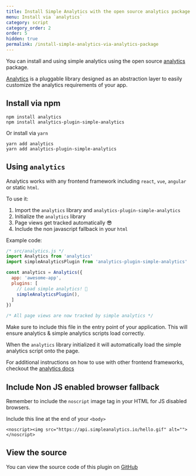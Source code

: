 ```yaml
---
title: Install Simple Analytics with the open source analytics package
menu: Install via `analytics`
category: script
category_order: 2
order: 5
hidden: true
permalink: /install-simple-analytics-via-analytics-package
---
```


You can install and using simple analytics using the open source [analytics](https://getanalytics.io) package.

[Analytics](https://www.npmjs.com/package/analytics) is a pluggable library designed as an abstraction layer to easily customize the analytics requirements of your app.

## Install via npm

```
npm install analytics
npm install analytics-plugin-simple-analytics
```

Or install via `yarn`

```
yarn add analytics
yarn add analytics-plugin-simple-analytics
```

## Using `analytics`

Analytics works with any frontend framework including `react`, `vue`, `angular` or static `html`. 

To use it: 

1. Import the `analytics` library and `analytics-plugin-simple-analytics`
2. Initialize the `analytics` library
3. Page views get tracked automatically 😎
4. Include the non javascript fallback in your `html`

Example code:

```js
/* src/analytics.js */
import Analytics from 'analytics'
import simpleAnalyticsPlugin from 'analytics-plugin-simple-analytics'

const analytics = Analytics({
  app: 'awesome-app',
  plugins: [
    // Load simple analytics! 🎉
    simpleAnalyticsPlugin(),
  ]
})

/* All page views are now tracked by simple analytics */
```

Make sure to include this file in the entry point of your application. This will ensure analytics & simple analytics scripts load correctly.

When the `analytics` library initialized it will automatically load the simple analytics script onto the page.

For additional instructions on how to use with other frontend frameworks, checkout the [analytics docs](https://getanalytics.io/tutorial/getting-started/)

## Include Non JS enabled browser fallback

Remember to include the `noscript` image tag in your HTML for JS disabled browsers.

Include this line at the end of your `<body>`

```
<noscript><img src="https://api.simpleanalytics.io/hello.gif" alt=""></noscript>
```

## View the source

You can view the source code of this plugin on [GitHub](https://github.com/DavidWells/analytics/tree/master/packages/analytics-plugin-simple-analytics)

